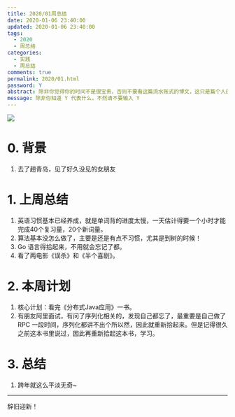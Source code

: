 ```yaml
---
title: 2020/01周总结
date: 2020-01-06 23:40:00
updated: 2020-01-06 23:40:00
tags:
  - 2020
  - 周总结
categories: 
  - 实践
  - 周总结
comments: true
permalink: 2020/01.html  
password: Y
abstract: 除非你觉得你的时间不是很宝贵，否则不要看这篇流水账式的博文，这只是篇个人的工作的学习一个总结而已，没有包含任何的技术细节
message: 除非你知道 Y 代表什么，不然请不要输入 Y
---
```


![][0]  

# 0. 背景

1. 去了趟青岛，见了好久没见的女朋友

<!--more-->

# 1. 上周总结

1. 英语习惯基本已经养成，就是单词背的进度太慢，一天估计得要一个小时才能完成40个复习量，20个新词量。
2. 算法基本没怎么做了，主要是还是有点不习惯，尤其是到树的时候！
3. Go 语言得拾起来，不用就会忘记了都。
4. 看了两电影《误杀》和《半个喜剧》。

# 2. 本周计划

1. 核心计划：看完《分布式Java应用》一书。
2. 有朋友阿里面试，有问了序列化相关的，发现自己都忘了，最重要是自己做了 RPC 一段时间，序列化都讲不出个所以然，因此就重新拾起来。但是记得很久之前这本书里说过，因此再重新拾起这本书，学习。

# 3. 总结

1. 跨年就这么平淡无奇~

---

辞旧迎新！


[0]: https://leran2deeplearnjavawebtech.oss-cn-beijing.aliyuncs.com/background/2020-01-06%E5%8D%8A%E4%B8%AA%E5%96%9C%E5%89%A7.webp